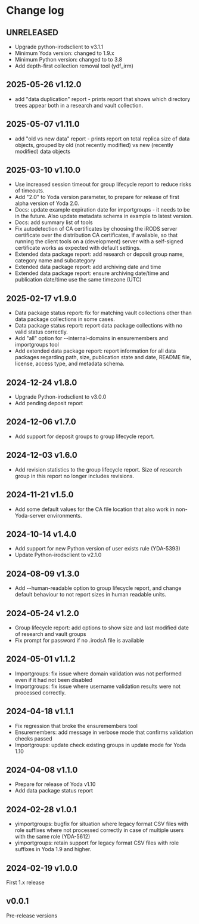 # Change log

## UNRELEASED

- Upgrade python-irodsclient to v3.1.1
- Minimum Yoda version: changed to 1.9.x
- Minimum Python version: changed to to 3.8
- Add depth-first collection removal tool (ydf_irm)

## 2025-05-26 v1.12.0

- add "data duplication" report - prints report that shows which directory trees appear
  both in a research and vault collection.

## 2025-05-07 v1.11.0

- add "old vs new data" report - prints report on total replica size of data objects,
  grouped by old (not recently modified) vs new (recently modified) data objects

## 2025-03-10 v1.10.0

- Use increased session timeout for group lifecycle report to reduce risks of timeouts.
- Add "2.0" to Yoda version parameter, to prepare for release of first alpha version of
  Yoda 2.0.
- Docs: update example expiration date for importgroups - it needs to be in the future.
  Also update metadata schema in example to latest version.
- Docs: add summary list of tools
- Fix autodetection of CA certificates by choosing the iRODS server certificate over
  the distribution CA certificates, if available, so that running the client tools on a
  (development) server with a self-signed certificate works as expected with default
  settings.
- Extended data package report: add research or deposit group name, category name
  and subcategory
- Extended data package report: add archiving date and time
- Extended data package report: ensure archiving date/time and publication date/time
  use the same timezone (UTC)

## 2025-02-17 v1.9.0

- Data package status report: fix for matching vault collections other than data
  package collections in some cases.
- Data package status report: report data package collections with no valid status
  correctly.
- Add "all" option for --internal-domains in ensuremembers and importgroups tool
- Add extended data package report: report information for all data packages regarding
  path, size, publication state and date, README file, license, access type,
  and metadata schema.

## 2024-12-24 v1.8.0

- Upgrade Python-irodsclient to v3.0.0
- Add pending deposit report

## 2024-12-06 v1.7.0

- Add support for deposit groups to group lifecycle report.

## 2024-12-03 v1.6.0

- Add revision statistics to the group lifecycle report. Size of research group in this report
  no longer includes revisions.

## 2024-11-21 v1.5.0

- Add some default values for the CA file location that also work in non-Yoda-server environments.

## 2024-10-14 v1.4.0

- Add support for new Python version of user exists rule (YDA-5393)
- Update Python-irodsclient to v2.1.0

## 2024-08-09 v1.3.0

- Add --human-readable option to group lifecycle report, and change default behaviour to not
  report sizes in human readable units.

## 2024-05-24 v1.2.0

- Group lifecycle report: add options to show size and last modified date of research
  and vault groups
- Fix prompt for password if no .irodsA file is available

## 2024-05-01 v1.1.2

- Importgroups: fix issue where domain validation was not performed even if it had not been disabled
- Importgroups: fix issue where username validation results were not processed correctly.

## 2024-04-18 v1.1.1

- Fix regression that broke the ensuremembers tool
- Ensuremembers: add message in verbose mode that confirms validation checks passed
- Importgroups: update check existing groups in update mode for Yoda 1.10

## 2024-04-08 v1.1.0

- Prepare for release of Yoda v1.10
- Add data package status report

## 2024-02-28 v1.0.1

- yimportgroups: bugfix for situation where legacy format CSV files with role suffixes where not processed
  correctly in case of multiple users with the same role (YDA-5612)
- yimportgroups: retain support for legacy format CSV files with role suffixes in Yoda 1.9 and higher.

## 2024-02-19 v1.0.0

First 1.x release

## v0.0.1

Pre-release versions
